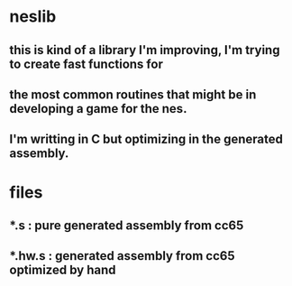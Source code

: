 # neslib

## this is kind of a library I'm improving, I'm trying to create fast functions for 
## the most common routines that might be in developing a game for the nes.

## I'm writting in C but optimizing in the generated assembly.



# files

## *.s : pure generated assembly from cc65

## *.hw.s : generated assembly from cc65 optimized by hand